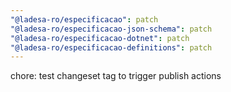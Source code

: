 ```yaml
---
"@ladesa-ro/especificacao": patch
"@ladesa-ro/especificacao-json-schema": patch
"@ladesa-ro/especificacao-dotnet": patch
"@ladesa-ro/especificacao-definitions": patch
---
```


chore: test changeset tag to trigger publish actions
